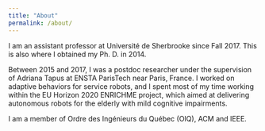 ```yaml
---
title: "About"
permalink: /about/
---
```


I am an assistant professor at Université de Sherbrooke since Fall 2017. This is also where I obtained my Ph. D. in 2014.

Between 2015 and 2017, I was a postdoc researcher under the supervision of Adriana Tapus at ENSTA ParisTech near Paris, France.
I worked on adaptive behaviors for service robots, and I spent most of my time working within the EU Horizon 2020 ENRICHME project, which aimed at delivering autonomous robots for the elderly with mild cognitive impairments.

I am a member of Ordre des Ingénieurs du Québec (OIQ), ACM and IEEE. 

